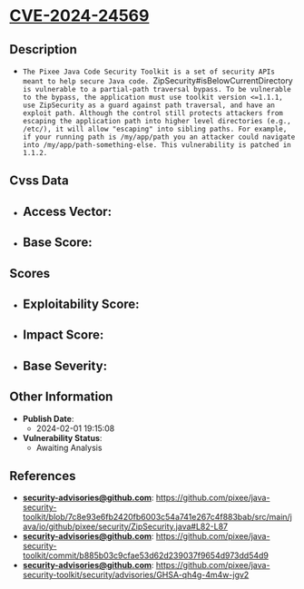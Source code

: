 
# [CVE-2024-24569](https://cve.mitre.org/cgi-bin/cvename.cgi?name=CVE-2024-24569)

## Description

- `The Pixee Java Code Security Toolkit is a set of security APIs meant to help secure Java code. `ZipSecurity#isBelowCurrentDirectory` is vulnerable to a partial-path traversal bypass. To be vulnerable to the bypass, the application must use toolkit version <=1.1.1, use ZipSecurity as a guard against path traversal, and have an exploit path. Although the control still protects attackers from escaping the application path into higher level directories (e.g., /etc/), it will allow "escaping" into sibling paths. For example, if your running path is /my/app/path you an attacker could navigate into /my/app/path-something-else. This vulnerability is patched in 1.1.2.`

## Cvss Data

- **Access Vector**:
  - 
- **Base Score**:
  - 

## Scores

- **Exploitability Score**:
  - 
- **Impact Score**:
  - 
- **Base Severity**:
  - 

## Other Information

- **Publish Date**:
  - 2024-02-01 19:15:08
- **Vulnerability Status**:
  - Awaiting Analysis

## References

- **security-advisories@github.com**: https://github.com/pixee/java-security-toolkit/blob/7c8e93e6fb2420fb6003c54a741e267c4f883bab/src/main/java/io/github/pixee/security/ZipSecurity.java#L82-L87
- **security-advisories@github.com**: https://github.com/pixee/java-security-toolkit/commit/b885b03c9cfae53d62d239037f9654d973dd54d9
- **security-advisories@github.com**: https://github.com/pixee/java-security-toolkit/security/advisories/GHSA-qh4g-4m4w-jgv2
